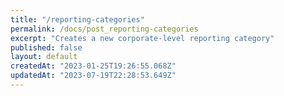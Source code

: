 ```yaml
---
title: "/reporting-categories"
permalink: /docs/post_reporting-categories
excerpt: "Creates a new corporate-level reporting category"
published: false
layout: default
createdAt: "2023-01-25T19:26:55.068Z"
updatedAt: "2023-07-19T22:28:53.649Z"
---
```

